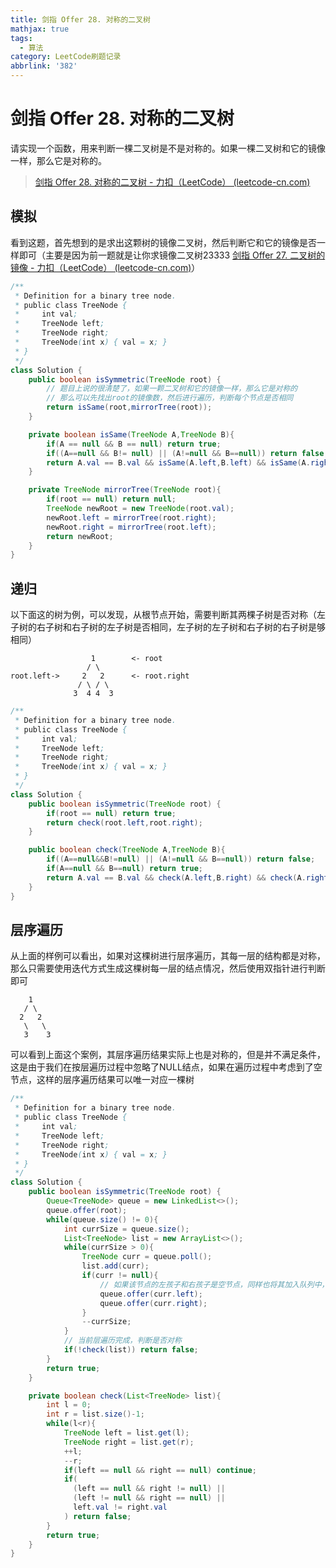 ```yaml
---
title: 剑指 Offer 28. 对称的二叉树
mathjax: true
tags:
  - 算法
category: LeetCode刷题记录
abbrlink: '382'
---
```

# 剑指 Offer 28. 对称的二叉树

请实现一个函数，用来判断一棵二叉树是不是对称的。如果一棵二叉树和它的镜像一样，那么它是对称的。

> [剑指 Offer 28. 对称的二叉树 - 力扣（LeetCode） (leetcode-cn.com)](https://leetcode-cn.com/problems/dui-cheng-de-er-cha-shu-lcof/)

<!-- more -->

## 模拟

看到这题，首先想到的是求出这颗树的镜像二叉树，然后判断它和它的镜像是否一样即可（主要是因为前一题就是让你求镜像二叉树23333 [剑指 Offer 27. 二叉树的镜像 - 力扣（LeetCode） (leetcode-cn.com)](https://leetcode-cn.com/problems/er-cha-shu-de-jing-xiang-lcof/)）

```java
/**
 * Definition for a binary tree node.
 * public class TreeNode {
 *     int val; 
 *     TreeNode left;
 *     TreeNode right;
 *     TreeNode(int x) { val = x; }
 * }
 */
class Solution {
    public boolean isSymmetric(TreeNode root) {
        // 题目上说的很清楚了，如果一颗二叉树和它的镜像一样，那么它是对称的
        // 那么可以先找出root的镜像数，然后进行遍历，判断每个节点是否相同
        return isSame(root,mirrorTree(root));
    }

    private boolean isSame(TreeNode A,TreeNode B){
        if(A == null && B == null) return true;
        if((A==null && B!= null) || (A!=null && B==null)) return false;
        return A.val == B.val && isSame(A.left,B.left) && isSame(A.right,B.right);
    }

    private TreeNode mirrorTree(TreeNode root){
        if(root == null) return null;
        TreeNode newRoot = new TreeNode(root.val);
        newRoot.left = mirrorTree(root.right);
        newRoot.right = mirrorTree(root.left);
        return newRoot;
    }
}
```

## 递归

以下面这的树为例，可以发现，从根节点开始，需要判断其两棵子树是否对称（左子树的右子树和右子树的左子树是否相同，左子树的左子树和右子树的右子树是够相同）

```NULL
                  1        <- root
                 / \
root.left->     2   2      <- root.right
               / \ / \
              3  4 4  3
```

```java
/**
 * Definition for a binary tree node.
 * public class TreeNode {
 *     int val;
 *     TreeNode left;
 *     TreeNode right;
 *     TreeNode(int x) { val = x; }
 * }
 */
class Solution {
    public boolean isSymmetric(TreeNode root) {
        if(root == null) return true;
        return check(root.left,root.right);
    }

    public boolean check(TreeNode A,TreeNode B){
        if((A==null&&B!=null) || (A!=null && B==null)) return false;
        if(A==null && B==null) return true;
        return A.val == B.val && check(A.left,B.right) && check(A.right,B.left);
    }
}
```

## 层序遍历

从上面的样例可以看出，如果对这棵树进行层序遍历，其每一层的结构都是对称，那么只需要使用迭代方式生成这棵树每一层的结点情况，然后使用双指针进行判断即可

```
    1
   / \
  2   2
   \   \
   3    3
```

可以看到上面这个案例，其层序遍历结果实际上也是对称的，但是并不满足条件，这是由于我们在按层遍历过程中忽略了NULL结点，如果在遍历过程中考虑到了空节点，这样的层序遍历结果可以唯一对应一棵树

```java
/**
 * Definition for a binary tree node.
 * public class TreeNode {
 *     int val;
 *     TreeNode left;
 *     TreeNode right;
 *     TreeNode(int x) { val = x; }
 * }
 */
class Solution {
    public boolean isSymmetric(TreeNode root) {
        Queue<TreeNode> queue = new LinkedList<>();
        queue.offer(root);
        while(queue.size() != 0){
            int currSize = queue.size();
            List<TreeNode> list = new ArrayList<>(); 
            while(currSize > 0){
                TreeNode curr = queue.poll();
                list.add(curr);
                if(curr != null){
                  	// 如果该节点的左孩子和右孩子是空节点，同样也将其加入队列中，这样可以保持层序遍历结果正确性
                    queue.offer(curr.left);
                    queue.offer(curr.right);
                }
                --currSize;
            }
            // 当前层遍历完成，判断是否对称
            if(!check(list)) return false;
        }
        return true;
    }

    private boolean check(List<TreeNode> list){
        int l = 0;
        int r = list.size()-1;
        while(l<r){
            TreeNode left = list.get(l);
            TreeNode right = list.get(r);
            ++l;
            --r;
            if(left == null && right == null) continue;
            if(
              (left == null && right != null) || 
              (left != null && right == null) || 
              left.val != right.val
            ) return false;
        }
        return true;
    }
}
```

